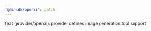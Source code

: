 ```yaml
---
'@ai-sdk/openai': patch
---
```


feat (provider/openai): provider defined image generation tool support
